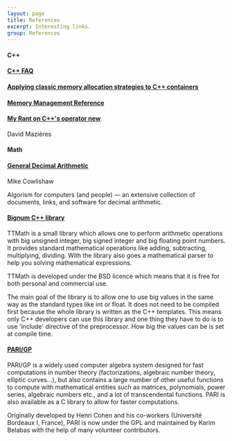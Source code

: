 ```yaml
---
layout: page
title: References
excerpt: Interesting links.
group: References
---
```


#### C++

<article class="summary">
<a href="http://www.parashift.com/c++-faq/" target="_blank"><h4>C++ FAQ</h4></a>
</article>

<article class="summary">
<a href="http://www.drivehq.com/web/igaztanaga/allocplus/" target="_blank"><h4>Applying classic memory allocation strategies to C++ containers</h4></a>
</article>

<article class="summary">
<a href="http://www.memorymanagement.org/mmref/index.html#mmref-intro" target="_blank"><h4>Memory Management Reference</h4></a>
</article>

<article class="summary">
<a href="http://www.scs.stanford.edu/~dm/home/papers/c++-new.html" target="_blank"><h4>My Rant on C++'s operator new</h4></a>
<p class='excerpt'>David Mazières</p>
</article>

#### Math

<article class="summary">
<a href="http://speleotrove.com/decimal/" target="_blank"><h4>General Decimal Arithmetic</h4></a>
<p class='excerpt'>Mike Cowlishaw</p>
<p class='excerpt'>Algorism for computers (and people) — an extensive collection of documents, links, and software for decimal arithmetic.</p>
</article>

<article class="summary">
<a href="http://www.ttmath.org/" target="_blank"><h4>Bignum C++ library</h4></a>
<p class='excerpt'>TTMath is a small library which allows one to perform arithmetic operations with big unsigned integer, big signed integer and big floating point numbers. It provides standard mathematical operations like adding, subtracting, multiplying, dividing. With the library also goes a mathematical parser to help you solving mathematical expressions.</p>
<p class='excerpt'>TTMath is developed under the BSD licence which means that it is free for both personal and commercial use.</p>
<p class='excerpt'>The main goal of the library is to allow one to use big values in the same way as the standard types like int or float. It does not need to be compiled first because the whole library is written as the C++ templates. This means only C++ developers can use this library and one thing they have to do is to use 'include' directive of the preprocessor. How big the values can be is set at compile time.</p>
</article>

<article class="summary">
<a href="http://pari.math.u-bordeaux.fr/" target="_blank"><h4>PARI/GP</h4></a>
<p class='excerpt'>PARI/GP is a widely used computer algebra system designed for fast computations in number theory (factorizations, algebraic number theory, elliptic curves...), but also contains a large number of other useful functions to compute with mathematical entities such as matrices, polynomials, power series, algebraic numbers etc., and a lot of transcendental functions. PARI is also available as a C library to allow for faster computations.</p>
<p class='excerpt'>Originally developed by Henri Cohen and his co-workers (Université Bordeaux I, France), PARI is now under the GPL and maintained by Karim Belabas with the help of many volunteer contributors.</p>
</article>